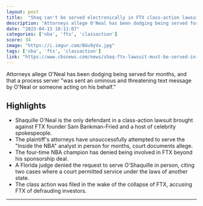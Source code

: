```yaml
---
layout: post
title:  "Shaq can't be served electronically in FTX class-action lawsuit, judge rules"
description: "Attorneys allege O'Neal has been dodging being served for months, and that a process server \"was sent an ominous and threatening text message by O'Neal or someone acting on his behalf.\""
date: "2023-04-13 18:11:07"
categories: ['nba', 'ftx', 'classaction']
score: 34
image: "https://i.imgur.com/BGu9yVv.jpg"
tags: ['nba', 'ftx', 'classaction']
link: "https://www.cbsnews.com/news/shaq-ftx-lawsuit-must-be-served-in-person-process-servers/"
---
```


Attorneys allege O'Neal has been dodging being served for months, and that a process server \"was sent an ominous and threatening text message by O'Neal or someone acting on his behalf.\"

## Highlights

- Shaquille O'Neal is the only defendant in a class-action lawsuit brought against FTX founder Sam Bankman-Fried and a host of celebrity spokespeople.
- The plaintiff's attorneys have unsuccessfully attempted to serve the "Inside the NBA" analyst in person for months, court documents allege.
- The four-time NBA champion has denied being involved in FTX beyond his sponsorship deal.
- A Florida judge denied the request to serve O'Shaquille in person, citing two cases where a court permitted service under the laws of another state.
- The class action was filed in the wake of the collapse of FTX, accusing FTX of defrauding investors.

---
